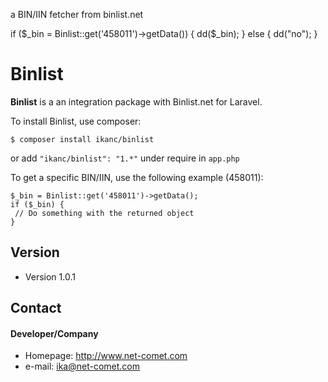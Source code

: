 a BIN/IIN fetcher from binlist.net

if ($_bin = Binlist::get('458011')->getData()) {
            dd($_bin);
        } else {
            dd("no");
        }

# 
Binlist
======
**Binlist** is a an integration package with Binlist.net for Laravel.

To install Binlist, use composer:
```
$ composer install ikanc/binlist 
```
or add `"ikanc/binlist": "1.*"` under require in `app.php` 


To get a specific BIN/IIN, use the following example (458011):
```
$_bin = Binlist::get('458011')->getData();
if ($_bin) {
 // Do something with the returned object
}
```
## Version 
* Version 1.0.1

## Contact
#### Developer/Company
* Homepage: http://www.net-comet.com
* e-mail: ika@net-comet.com